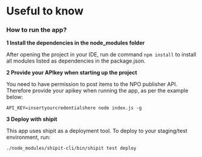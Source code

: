 # Useful to know

### How to run the app?

**1 Install the dependencies in the node_modules folder** 

After opening the project in your IDE, run de command `npm install` to install all modules listed as dependencies in the package.json.

**2 Provide your APIkey when starting up the project**

You need to have permission to post items to the NPO publisher API. Therefore provide your apikey when running the app, as per the example below:
 
 `API_KEY=insertyourcredentialshere node index.js -g`

**3  Deploy with shipit**

This app uses shipit as a deployment tool. To deploy to your staging/test environment, run:

`./node_modules/shipit-cli/bin/shipit test deploy`
